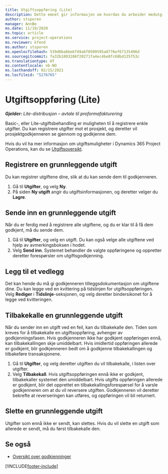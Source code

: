 ```yaml
---
title: Utgiftsoppføring (Lite)
description: Dette emnet gir informasjon om hvordan du arbeider medutgifts registrering i en Lite-distribusjon.
author: stsporen
manager: AnnBe
ms.date: 11/19/2020
ms.topic: article
ms.service: project-operations
ms.reviewer: kfend
ms.author: stsporen
ms.openlocfilehash: 539d0ba6be6f49a6f0509595a0776ef67135496d
ms.sourcegitcommit: fa32b1893286f20271fa4ec4be8fc68bd135f53c
ms.translationtype: HT
ms.contentlocale: nb-NO
ms.lasthandoff: 02/15/2021
ms.locfileid: "5276765"
---
```

# <a name="expense-entry-lite"></a>Utgiftsoppføring (Lite)

_**Gjelder:** Lite-distribusjon – avtale til proformafakturering_

Basic-, eller Lite-utgiftsbehandling er muligheten til å registrere enkle utgifter. Du kan registrere utgifter mot et prosjekt, og deretter vil prosjektgodkjenneren se gjennom og godkjenne dem.

Hvis du vil ha mer informasjon om utgiftsmuligheter i Dynamics 365 Project Operations, kan du se [Utgiftsoversikt](expense-overview.md).

## <a name="capture-a-basic-expense"></a>Registrere en grunnleggende utgift

Du kan registrer utgiftene dine, slik at du kan sende dem til godkjenneren.

1. Gå til **Utgifter**, og velg **Ny**.
2. På siden **Ny utgift** angir du utgiftsinformasjonen, og deretter velger du **Lagre**.

## <a name="submit-a-basic-expense"></a>Sende inn en grunnleggende utgift

Når du er ferdig med å registrere alle utgiftene, og du er klar til å få dem godkjent, må du sende dem.

1. Gå til **Utgifter**, og velg en utgift. Du kan også velge alle utgiftene ved hjelp av avmerkingsboksen i hodet.
2. Velg **Send inn**. Systemet behandler de valgte oppføringene og oppretter deretter forespørsler om utgiftsgodkjenning.

## <a name="add-an-attachment"></a>Legg til et vedlegg

Det kan hende du må gi godkjenneren tilleggsdokumentasjon om utgiftene dine. Du kan legge ved en kvittering på tidslinjen for utgiftsoppføringen. Velg **Rediger** i **Tidslinje**-seksjonen, og velg deretter bindersikonet for å legge ved kvitteringen.

## <a name="recall-a-basic-expense"></a>Tilbakekalle en grunnleggende utgift

Når du sender inn en utgift ved en feil, kan du tilbakekalle den. Tiden som kreves for å tilbakekalle en utgiftsoppføring, avhenger av godkjenningsfasen.  Hvis godkjenneren ikke har godkjent oppføringen ennå, kan tilbakekallingen skje umiddelbart. Hvis imidlertid oppføringen allerede er godkjent, blir godkjenneren bedt om å godkjenne tilbakekallingen og tilbakeføre transaksjonene.

1. Gå til **Utgifter**, og velg deretter utgiften du vil tilbakekalle, i listen over utgifter.
2. Velg **Tilbakekall**. Hvis utgiftsoppføringen ennå ikke er godkjent, tilbakekaller systemet den umiddelbart. Hvis utgifts oppføringen allerede er godkjent, blir det opprettet en tilbakekallingsforespørsel for å varsle godkjenneren om at du vil reversere utgiften. Godkjenneren vil deretter bekrefte at reverseringen kan utføres, og oppføringen vil bli returnert.

## <a name="delete-a-basic-expense"></a>Slette en grunnleggende utgift

Utgifter som ennå ikke er sendt, kan slettes. Hvis du vil slette en utgift som allerede er sendt, må du først tilbakekalle den.

## <a name="see-also"></a>Se også

- [Oversikt over godkjenninger](../approvals/approvals-overview.md)


[!INCLUDE[footer-include](../includes/footer-banner.md)]